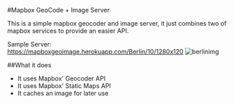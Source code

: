 #Mapbox GeoCode + Image Server

This is a simple mapbox geocoder and image server, it just combines two of mapbox services to provide an easier API.

Sample Server: https://mapboxgeoimage.herokuapp.com/Berlin/10/1280x120
![berlinimg](https://mapboxgeoimage.herokuapp.com/Berlin/10/1280x120)

##What it does
- It uses Mapbox' Geocoder API
- It uses Mapbox' Static Maps API
- It caches an image for later use
